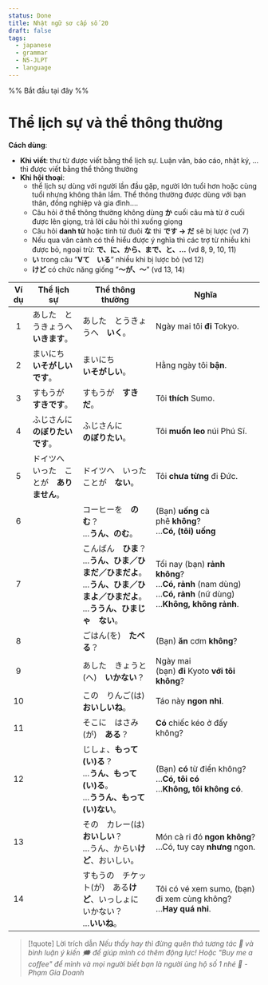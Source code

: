 ```yaml
---
status: Done
title: Nhật ngữ sơ cấp số 20
draft: false
tags:
  - japanese
  - grammar
  - N5-JLPT
  - language
---
```

%% Bắt đầu tại đây %%
# Thể lịch sự và thể thông thường
**Cách dùng**:
- **Khi viết**: thư từ được viết bằng thể lịch sự. Luận văn, báo cáo, nhật ký, … thì được viết bằng thể thông thường
- **Khi hội thoại**:
    - thể lịch sự dùng với người lần đầu gặp, người lớn tuổi hơn hoặc cùng tuổi nhưng không thân lắm. Thể thông thường được dùng với bạn thân, đồng nghiệp và gia đình.…
    - Câu hỏi ở thể thông thường không dùng **か** cuối câu mà từ ở cuối được lên giọng, trả lời câu hỏi thì xuống giọng
    - Câu hỏi **danh từ** hoặc tính từ đuôi **な** thì **です → だ** sẽ bị lược (vd 7)
    - Nếu qua văn cảnh có thể hiểu được ý nghĩa thì các trợ từ nhiều khi được bỏ, ngoại trừ: **で、に、から、まで、と、…** (vd 8, 9, 10, 11)
    - **い** trong câu ”**Vて　いる**” nhiều khi bị lược bỏ (vd 12)
    - **けど** có chức năng giống ”**～が、～**” (vd 13, 14)

| Ví dụ | Thể lịch sự                                | Thể thông thường                                                                                                                          | Nghĩa                                                                                                                 |
|:-----:| ------------------------------------------ | ----------------------------------------------------------------------------------------------------------------------------------------- | --------------------------------------------------------------------------------------------------------------------- |
|   1   | あした　とうきょうへ　**いきます**。       | あした　とうきょうへ　**いく**。                                                                                                          | Ngày mai tôi **đi** Tokyo.                                                                                            |
|   2   | まいにち　  <br>**いそがしいです**。       | まいにち　  <br>**いそがしい**。                                                                                                          | Hằng ngày tôi **bận**.                                                                                                |
|   3   | すもうが　**すきです**。                   | すもうが　**すきだ**。                                                                                                                    | Tôi **thích** Sumo.                                                                                                   |
|   4   | ふじさんに　  <br>**のぼりたいです**。     | ふじさんに　  <br>**のぼりたい**。                                                                                                        | Tôi **muốn leo** núi Phú Sĩ.                                                                                          |
|   5   | ドイツへ　いった　ことが　**ありません**。 | ドイツへ　いった　  <br>ことが　**ない**。                                                                                                | Tôi **chưa từng** đi Đức.                                                                                             |
|   6   |                                            | コーヒーを　**のむ**？  <br>…**うん、のむ**。                                                                                             | (Bạn) **uống** cà phê **không**?  <br>…**Có, (tôi) uống**                                                             |
|   7   |                                            | こんばん　**ひま**？  <br>…**うん、ひま／ひまだ／ひまだよ**。  <br>…**うん、ひま／ひまよ／ひまだよ**。  <br>…**ううん、ひまじゃ　ない**。 | Tối nay (bạn) **rảnh không**?  <br>…**Có, rảnh** (nam dùng)  <br>…**Có, rảnh** (nữ dùng)  <br>…**Không, không rảnh**. |
|   8   |                                            | ごはん(を)　**たべる**？                                                                                                                  | (Bạn) **ăn** cơm **không**?                                                                                           |
|   9   |                                            | あした　きょうと(へ)　**いかない**？                                                                                                      | Ngày mai (bạn) **đi** Kyoto **với tôi không**?                                                                        |
|  10   |                                            | この　りんご(は)　**おいしいね**。                                                                                                        | Táo này **ngon nhỉ**.                                                                                                 |
|  11   |                                            | そこに　はさみ(が)　**ある**？                                                                                                            | **Có** chiếc kéo ở đấy không?                                                                                         |
|  12   |                                            | じしょ、**もって　(い)る**？  <br>…**うん、もって　(い)る**。  <br>…**ううん、もって　(い)ない**。                                        | (Bạn) **có** từ điển không?  <br>…**Có, tôi có**  <br>…**Không, tôi không có**.                                       |
|  13   |                                            | その　カレー(は)　**おいしい**？  <br>…うん、からい**けど**、おいしい。                                                                   | Món cà ri đó **ngon không**?  <br>…Có, tuy cay **nhưng** ngon.                                                        |
|  14   |                                            | すもうの　チケット(が)　ある**けど**、いっしょに　いかない？  <br>…**いいね**。                                                           | Tôi có vé xem sumo, (bạn) đi xem cùng không?  <br>…**Hay quá nhỉ**.                                                   |

> [!quote] Lời trích dẫn
> *Nếu thấy hay thì đừng quên thả tương tác 💛 và bình luận ý kiến 🗯️ để giúp mình có thêm động lực! Hoặc "Buy me a coffee" để mình và mọi người biết bạn là người ủng hộ số 1 nhé 🎉 - Phạm Gia Doanh*